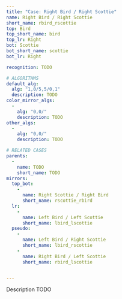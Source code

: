 ```yaml
---
title: "Case: Right Bird / Right Scottie"
name: Right Bird / Right Scottie
short_name: rbird_rscottie
top: Bird
top_short_name: bird
top_lr: Right
bot: Scottie
bot_short_name: scottie
bot_lr: Right

recognition: TODO

# ALGORITHMS
default_alg:
  alg: "1,0/5,5/0,1"
  description: TODO
color_mirror_algs:
  -
    alg: "0,0/"
    description: TODO
other_algs:
  -
    alg: "0,0/"
    description: TODO

# RELATED CASES
parents:
  -
    name: TODO
    short_name: TODO
mirrors:
  top_bot:
    -
      name: Right Scottie / Right Bird
      short_name: rscottie_rbird
  lr:
    -
      name: Left Bird / Left Scottie
      short_name: lbird_lscottie
  pseudo:
    -
      name: Left Bird / Right Scottie
      short_name: lbird_rscottie
    -
      name: Right Bird / Left Scottie
      short_name: rbird_lscottie


---
```


Description TODO

